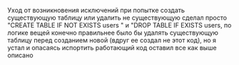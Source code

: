 Уход от возникновения исключений при попытке создать существующую таблицу или удалить не существующую сделал просто "CREATE TABLE IF NOT EXISTS users " и 
"DROP TABLE IF EXISTS users, по логике вещей конечно правильнее было бы удалять существующую таблицу перед созданием новой (вдруг ее создал не этот код), 
но я устал и опасаясь испортить работающий код оставил все как выше описано
